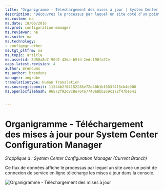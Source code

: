 ```yaml
---
title: "Organigramme - Téléchargement des mises à jour | System Center Configuration Manager"
description: "Découvrez le processus par lequel un site doté d’un point de connexion de service en ligne télécharge les mises à jour dans la console."
ms.custom: na
ms.date: 10/06/2016
ms.prod: configuration-manager
ms.reviewer: na
ms.suite: na
ms.technology:
- configmgr-other
ms.tgt_pltfrm: na
ms.topic: article
ms.assetid: 5d50a8d7-90d2-42da-b9fd-2edc190fa22e
caps.latest.revision: 4
author: Brenduns
ms.author: brenduns
manager: angrobe
translationtype: Human Translation
ms.sourcegitcommit: 1134bb2f04152288e72d40b1b1083f415cb4e900
ms.openlocfilehash: 96872f92c8c8e76467740a8bb269c172f47be641


---
```

# <a name="flowchart---download-updates-for-system-center-configuration-manager"></a>Organigramme - Téléchargement des mises à jour pour System Center Configuration Manager

*S’applique à : System Center Configuration Manager (Current Branch)*

Ce flux de données affiche le processus par lequel un site avec un point de connexion de service en ligne télécharge les mises à jour dans la console.  

 ![Organigramme - Téléchargement des mises à jour](media/Flowchart---Download-updates.png)  



<!--HONumber=Nov16_HO1-->



